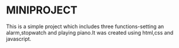 # MINIPROJECT
This is a simple project which includes three functions-setting an alarm,stopwatch and playing piano.It was created using html,css and javascript.
